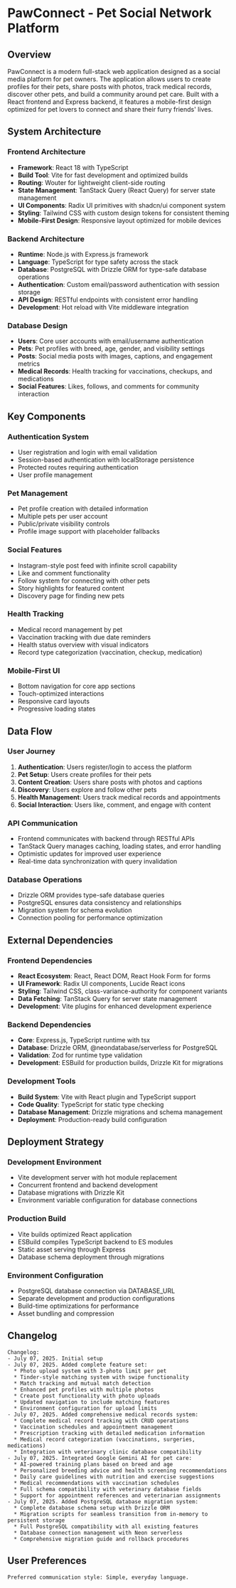 # PawConnect - Pet Social Network Platform

## Overview

PawConnect is a modern full-stack web application designed as a social media platform for pet owners. The application allows users to create profiles for their pets, share posts with photos, track medical records, discover other pets, and build a community around pet care. Built with a React frontend and Express backend, it features a mobile-first design optimized for pet lovers to connect and share their furry friends' lives.

## System Architecture

### Frontend Architecture
- **Framework**: React 18 with TypeScript
- **Build Tool**: Vite for fast development and optimized builds
- **Routing**: Wouter for lightweight client-side routing
- **State Management**: TanStack Query (React Query) for server state management
- **UI Components**: Radix UI primitives with shadcn/ui component system
- **Styling**: Tailwind CSS with custom design tokens for consistent theming
- **Mobile-First Design**: Responsive layout optimized for mobile devices

### Backend Architecture
- **Runtime**: Node.js with Express.js framework
- **Language**: TypeScript for type safety across the stack
- **Database**: PostgreSQL with Drizzle ORM for type-safe database operations
- **Authentication**: Custom email/password authentication with session storage
- **API Design**: RESTful endpoints with consistent error handling
- **Development**: Hot reload with Vite middleware integration

### Database Design
- **Users**: Core user accounts with email/username authentication
- **Pets**: Pet profiles with breed, age, gender, and visibility settings
- **Posts**: Social media posts with images, captions, and engagement metrics
- **Medical Records**: Health tracking for vaccinations, checkups, and medications
- **Social Features**: Likes, follows, and comments for community interaction

## Key Components

### Authentication System
- User registration and login with email validation
- Session-based authentication with localStorage persistence
- Protected routes requiring authentication
- User profile management

### Pet Management
- Pet profile creation with detailed information
- Multiple pets per user account
- Public/private visibility controls
- Profile image support with placeholder fallbacks

### Social Features
- Instagram-style post feed with infinite scroll capability
- Like and comment functionality
- Follow system for connecting with other pets
- Story highlights for featured content
- Discovery page for finding new pets

### Health Tracking
- Medical record management by pet
- Vaccination tracking with due date reminders
- Health status overview with visual indicators
- Record type categorization (vaccination, checkup, medication)

### Mobile-First UI
- Bottom navigation for core app sections
- Touch-optimized interactions
- Responsive card layouts
- Progressive loading states

## Data Flow

### User Journey
1. **Authentication**: Users register/login to access the platform
2. **Pet Setup**: Users create profiles for their pets
3. **Content Creation**: Users share posts with photos and captions
4. **Discovery**: Users explore and follow other pets
5. **Health Management**: Users track medical records and appointments
6. **Social Interaction**: Users like, comment, and engage with content

### API Communication
- Frontend communicates with backend through RESTful APIs
- TanStack Query manages caching, loading states, and error handling
- Optimistic updates for improved user experience
- Real-time data synchronization with query invalidation

### Database Operations
- Drizzle ORM provides type-safe database queries
- PostgreSQL ensures data consistency and relationships
- Migration system for schema evolution
- Connection pooling for performance optimization

## External Dependencies

### Frontend Dependencies
- **React Ecosystem**: React, React DOM, React Hook Form for forms
- **UI Framework**: Radix UI components, Lucide React icons
- **Styling**: Tailwind CSS, class-variance-authority for component variants
- **Data Fetching**: TanStack Query for server state management
- **Development**: Vite plugins for enhanced development experience

### Backend Dependencies
- **Core**: Express.js, TypeScript runtime with tsx
- **Database**: Drizzle ORM, @neondatabase/serverless for PostgreSQL
- **Validation**: Zod for runtime type validation
- **Development**: ESBuild for production builds, Drizzle Kit for migrations

### Development Tools
- **Build System**: Vite with React plugin and TypeScript support
- **Code Quality**: TypeScript for static type checking
- **Database Management**: Drizzle migrations and schema management
- **Deployment**: Production-ready build configuration

## Deployment Strategy

### Development Environment
- Vite development server with hot module replacement
- Concurrent frontend and backend development
- Database migrations with Drizzle Kit
- Environment variable configuration for database connections

### Production Build
- Vite builds optimized React application
- ESBuild compiles TypeScript backend to ES modules
- Static asset serving through Express
- Database schema deployment through migrations

### Environment Configuration
- PostgreSQL database connection via DATABASE_URL
- Separate development and production configurations
- Build-time optimizations for performance
- Asset bundling and compression

## Changelog

```
Changelog:
- July 07, 2025. Initial setup
- July 07, 2025. Added complete feature set:
  * Photo upload system with 3-photo limit per pet
  * Tinder-style matching system with swipe functionality
  * Match tracking and mutual match detection
  * Enhanced pet profiles with multiple photos
  * Create post functionality with photo uploads
  * Updated navigation to include matching features
  * Environment configuration for upload limits
- July 07, 2025. Added comprehensive medical records system:
  * Complete medical record tracking with CRUD operations
  * Vaccination schedules and appointment management
  * Prescription tracking with detailed medication information
  * Medical record categorization (vaccinations, surgeries, medications)
  * Integration with veterinary clinic database compatibility
- July 07, 2025. Integrated Google Gemini AI for pet care:
  * AI-powered training plans based on breed and age
  * Personalized breeding advice and health screening recommendations
  * Daily care guidelines with nutrition and exercise suggestions
  * Medical recommendations with vaccination schedules
  * Full schema compatibility with veterinary database fields
  * Support for appointment references and veterinarian assignments
- July 07, 2025. Added PostgreSQL database migration system:
  * Complete database schema setup with Drizzle ORM
  * Migration scripts for seamless transition from in-memory to persistent storage
  * Full PostgreSQL compatibility with all existing features
  * Database connection management with Neon serverless
  * Comprehensive migration guide and rollback procedures
```

## User Preferences

```
Preferred communication style: Simple, everyday language.
```